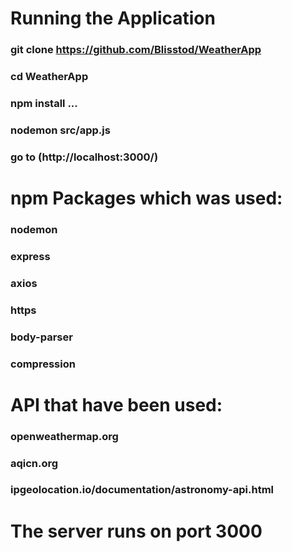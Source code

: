 # Running the Application
  ### git clone https://github.com/Blisstod/WeatherApp
  ### cd WeatherApp
  ### npm install ...
  ### nodemon src/app.js
  ### go to (http://localhost:3000/)

# npm Packages which was used:
  ### nodemon
  ### express
  ### axios
  ### https
  ### body-parser
  ### compression

# API that have been used:
  ### openweathermap.org
  ### aqicn.org
  ### ipgeolocation.io/documentation/astronomy-api.html

# The server runs on port 3000
